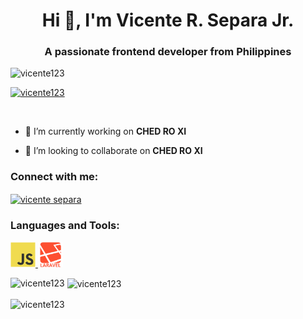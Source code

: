 <h1 align="center">Hi 👋, I'm Vicente R. Separa Jr.</h1>
<h3 align="center">A passionate frontend developer from Philippines</h3>

<p align="left"> <img src="https://komarev.com/ghpvc/?username=vicente123&label=Profile%20views&color=0e75b6&style=flat" alt="vicente123" /> </p>

<p align="left"> <a href="https://github.com/ryo-ma/github-profile-trophy"><img src="https://github-profile-trophy.vercel.app/?username=vicente123" alt="vicente123" /></a> </p>

<p align="left"> <a href="https://twitter.com/" target="blank"><img src="https://img.shields.io/twitter/follow/?logo=twitter&style=for-the-badge" alt="" /></a> </p>

- 🔭 I’m currently working on **CHED RO XI**

- 👯 I’m looking to collaborate on **CHED RO XI**

<h3 align="left">Connect with me:</h3>
<p align="left">
<a href="https://fb.com/vicente separa" target="blank"><img align="center" src="https://raw.githubusercontent.com/rahuldkjain/github-profile-readme-generator/master/src/images/icons/Social/facebook.svg" alt="vicente separa" height="30" width="40" /></a>
</p>

<h3 align="left">Languages and Tools:</h3>
<p align="left"> <a href="https://developer.mozilla.org/en-US/docs/Web/JavaScript" target="_blank" rel="noreferrer"> <img src="https://raw.githubusercontent.com/devicons/devicon/master/icons/javascript/javascript-original.svg" alt="javascript" width="40" height="40"/> </a> <a href="https://laravel.com/" target="_blank" rel="noreferrer"> <img src="https://raw.githubusercontent.com/devicons/devicon/master/icons/laravel/laravel-plain-wordmark.svg" alt="laravel" width="40" height="40"/> </a> </p>

<p><img align="left" src="https://github-readme-stats.vercel.app/api/top-langs?username=vicente123&show_icons=true&locale=en&layout=compact" alt="vicente123" /></p>

<p>&nbsp;<img align="center" src="https://github-readme-stats.vercel.app/api?username=vicente123&show_icons=true&locale=en" alt="vicente123" /></p>

<p><img align="center" src="https://github-readme-streak-stats.herokuapp.com/?user=vicente123&" alt="vicente123" /></p>
